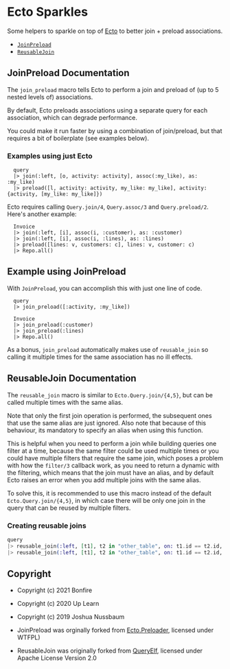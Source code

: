 # Ecto Sparkles

Some helpers to sparkle on top of [Ecto](https://hexdocs.pm/ecto/Ecto.html) to better join + preload associations.

- [`JoinPreload`](#JoinPreload-documentation)
- [`ReusableJoin`](#reusablejoin-documentation)


## JoinPreload Documentation

The `join_preload` macro tells Ecto to perform a join and preload of (up to 5 nested levels of) associations.

By default, Ecto preloads associations using a separate query for each association, which can degrade performance.

You could make it run faster by using a combination of join/preload, but that requires a bit of boilerplate (see examples below).

### Examples using just Ecto
```
  query
  |> join(:left, [o, activity: activity], assoc(:my_like), as: :my_like)
  |> preload([l, activity: activity, my_like: my_like], activity: {activity, [my_like: my_like]})
```

Ecto requires calling `Query.join/4`, `Query.assoc/3` and `Query.preload/2`. Here's another example:

```
  Invoice
  |> join(:left, [i], assoc(i, :customer), as: :customer)
  |> join(:left, [i], assoc(i, :lines), as: :lines)
  |> preload([lines: v, customers: c], lines: v, customer: c)
  |> Repo.all()
```

## Example using JoinPreload

With `JoinPreload`, you can accomplish this with just one line of code.

```
  query
  |> join_preload([:activity, :my_like])
```

```
  Invoice
  |> join_preload(:customer)
  |> join_preload(:lines)
  |> Repo.all()
```

As a bonus, `join_preload` automatically makes use of `reusable_join` so calling it multiple times for the same association has no ill effects.


## ReusableJoin Documentation

The `reusable_join` macro is similar to `Ecto.Query.join/{4,5}`, but can be called multiple times 
with the same alias.

Note that only the first join operation is performed, the subsequent ones that use the same alias
are just ignored. Also note that because of this behaviour, its mandatory to specify an alias when
using this function.

This is helpful when you need to perform a join while building queries one filter at a time,
because the same filter could be used multiple times or you could have multiple filters that
require the same join, which poses a problem with how the `filter/3` callback work, as you
need to return a dynamic with the filtering, which means that the join must have an alias,
and by default Ecto raises an error when you add multiple joins with the same alias.

To solve this, it is recommended to use this macro instead of the default `Ecto.Query.join/{4,5}`,
in which case there will be only one join in the query that can be reused by multiple filters.

### Creating reusable joins
```elixir
query
|> reusable_join(:left, [t1], t2 in "other_table", on: t1.id == t2.id, as: :other_a)
|> reusable_join(:left, [t1], t2 in "other_table", on: t1.id == t2.id, as: :other_b)
```


## Copyright 

- Copyright (c) 2021 Bonfire
- Copyright (c) 2020 Up Learn
- Copyright (c) 2019 Joshua Nussbaum 

- JoinPreload was orginally forked from [Ecto.Preloader](https://github.com/joshnuss/ecto_preloader), licensed under WTFPL)
- ReusableJoin was originally forked from [QueryElf](https://gitlab.com/up-learn-uk/query-elf), licensed under Apache License Version 2.0

